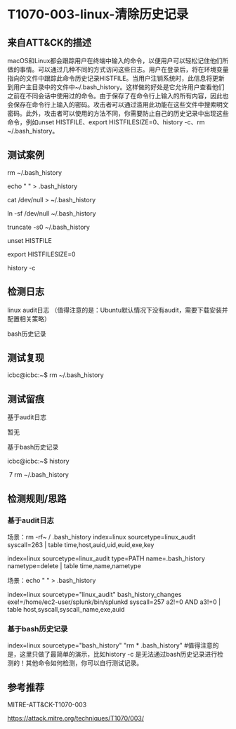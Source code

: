 # T1070-003-linux-清除历史记录

## 来自ATT&CK的描述

macOS和Linux都会跟踪用户在终端中输入的命令，以便用户可以轻松记住他们所做的事情。可以通过几种不同的方式访问这些日志。用户在登录后，将在环境变量指向的文件中跟踪此命令历史记录HISTFILE。当用户注销系统时，此信息将更新到用户主目录中的文件中~/.bash_history。这样做的好处是它允许用户查看他们之前在不同会话中使用过的命令。由于保存了在命令行上输入的所有内容，因此也会保存在命令行上输入的密码。攻击者可以通过滥用此功能在这些文件中搜索明文密码。此外，攻击者可以使用的方法不同，你需要防止自己的历史记录中出现这些命令，例如unset HISTFILE、export HISTFILESIZE=0、history -c、rm ~/.bash_history。

## 测试案例

rm ~/.bash_history

echo " " > .bash_history

cat /dev/null > ~/.bash_history

ln -sf /dev/null ~/.bash_history

truncate -s0 ~/.bash_history

unset HISTFILE

export HISTFILESIZE=0

history -c

## 检测日志

linux audit日志 （值得注意的是：Ubuntu默认情况下没有audit，需要下载安装并配置相关策略）

bash历史记录

## 测试复现

icbc@icbc:~$ rm ~/.bash_history

## 测试留痕

基于audit日志

暂无

基于bash历史记录

icbc@icbc:~$ history

​    7  rm ~/.bash_history

## 检测规则/思路

### 基于audit日志

场景：rm -rf~ / .bash_history
index=linux sourcetype=linux_audit syscall=263 | table time,host,auid,uid,euid,exe,key

index=linux sourcetype=linux_audit type=PATH name=.bash_history nametype=delete | table time,name,nametype

场景：echo " " > .bash_history

index=linux sourcetype="linux_audit" bash_history_changes exe!=/home/ec2-user/splunk/bin/splunkd syscall=257 a2!=0 AND a3!=0 | table host,syscall,syscall_name,exe,auid

### 基于bash历史记录

index=linux sourcetype="bash_history"  "rm * .bash_history"  #值得注意的是，这里只做了最简单的演示，比如history -c 是无法通过bash历史记录进行检测的！其他命令如何检测，你可以自行测试记录。

## 参考推荐

MITRE-ATT&CK-T1070-003

<https://attack.mitre.org/techniques/T1070/003/>
